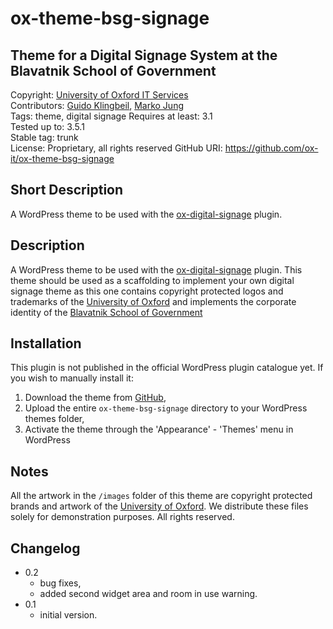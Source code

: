 # ox-theme-bsg-signage
## Theme for a Digital Signage System at the Blavatnik School of Government
Copyright: [University of Oxford IT Services](http://www.it.ox.ac.uk)  
Contributors: [Guido Klingbeil](http://www.gklingbeil.net), [Marko Jung](http://mjung.net)  
Tags: theme, digital signage
Requires at least: 3.1  
Tested up to: 3.5.1  
Stable tag: trunk  
License: Proprietary, all rights reserved
GitHub URI: https://github.com/ox-it/ox-theme-bsg-signage


## Short Description

A WordPress theme to be used with the [ox-digital-signage](https://github.com/ox-it/ox-digital-signage) plugin. 


## Description

A WordPress theme to be used with the [ox-digital-signage](https://github.com/ox-it/ox-digital-signage) plugin. This theme should be used as a scaffolding to implement your own digital signage theme as this one contains copyright protected logos and trademarks of the [University of Oxford](http://www.ox.ac.uk) and implements the corporate identity of the [Blavatnik School of Government](http://www.bsg.ox.ac.uk)


## Installation

This plugin is not published in the official WordPress plugin catalogue yet. If you wish to manually install it:

1. Download the theme from [GitHub](https://github.com/ox-it/ox-theme-bsg-signage),
1. Upload the entire `ox-theme-bsg-signage` directory to your WordPress themes folder, 
1. Activate the theme through the 'Appearance' - 'Themes' menu in WordPress


## Notes

All the artwork in the `/images` folder of this theme are copyright protected brands and artwork of the [University of Oxford](http://www.ox.ac.uk). We distribute these files solely for demonstration purposes. All rights reserved.


## Changelog 

* 0.2 
  * bug fixes,
  * added second widget area and room in use warning.
* 0.1
  * initial version.
